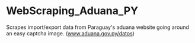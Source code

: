 # WebScraping_Aduana_PY
Scrapes import/export data from Paraguay's aduana website going around an easy captcha image. (www.aduana.gov.py/datos)
